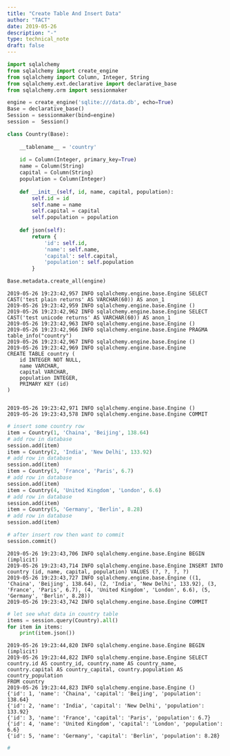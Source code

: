 ```yaml
---
title: "Create Table And Insert Data"
author: "TACT"
date: 2019-05-26
description: "-"
type: technical_note
draft: false
---
```


```python
import sqlalchemy
from sqlalchemy import create_engine
from sqlalchemy import Column, Integer, String
from sqlalchemy.ext.declarative import declarative_base
from sqlalchemy.orm import sessionmaker
```


```python
engine = create_engine('sqlite:///data.db', echo=True)
Base = declarative_base()
Session = sessionmaker(bind=engine)
session =  Session()
```


```python
class Country(Base):
    
    __tablename__ = 'country'
    
    id = Column(Integer, primary_key=True)
    name = Column(String)
    capital = Column(String)
    population = Column(Integer)
    
    def __init__(self, id, name, capital, population):
        self.id = id
        self.name = name
        self.capital = capital
        self.population = population
    
    def json(self):
        return {
            'id': self.id,
            'name': self.name,
            'capital': self.capital,
            'population': self.population
        }
```


```python
Base.metadata.create_all(engine)
```

    2019-05-26 19:23:42,957 INFO sqlalchemy.engine.base.Engine SELECT CAST('test plain returns' AS VARCHAR(60)) AS anon_1
    2019-05-26 19:23:42,959 INFO sqlalchemy.engine.base.Engine ()
    2019-05-26 19:23:42,962 INFO sqlalchemy.engine.base.Engine SELECT CAST('test unicode returns' AS VARCHAR(60)) AS anon_1
    2019-05-26 19:23:42,963 INFO sqlalchemy.engine.base.Engine ()
    2019-05-26 19:23:42,966 INFO sqlalchemy.engine.base.Engine PRAGMA table_info("country")
    2019-05-26 19:23:42,967 INFO sqlalchemy.engine.base.Engine ()
    2019-05-26 19:23:42,969 INFO sqlalchemy.engine.base.Engine 
    CREATE TABLE country (
    	id INTEGER NOT NULL, 
    	name VARCHAR, 
    	capital VARCHAR, 
    	population INTEGER, 
    	PRIMARY KEY (id)
    )
    
    
    2019-05-26 19:23:42,971 INFO sqlalchemy.engine.base.Engine ()
    2019-05-26 19:23:43,578 INFO sqlalchemy.engine.base.Engine COMMIT



```python
# insert some country row
item = Country(1, 'Chaina', 'Beijing', 138.64)
# add row in database
session.add(item) 
item = Country(2, 'India', 'New Delhi', 133.92)
# add row in database
session.add(item)
item = Country(3, 'France', 'Paris', 6.7)
# add row in database
session.add(item)
item = Country(4, 'United Kingdom', 'London', 6.6)
# add row in database
session.add(item)
item = Country(5, 'Germany', 'Berlin', 8.28)
# add row in database
session.add(item)

```


```python
# after insert row then want to commit
session.commit()
```

    2019-05-26 19:23:43,706 INFO sqlalchemy.engine.base.Engine BEGIN (implicit)
    2019-05-26 19:23:43,714 INFO sqlalchemy.engine.base.Engine INSERT INTO country (id, name, capital, population) VALUES (?, ?, ?, ?)
    2019-05-26 19:23:43,727 INFO sqlalchemy.engine.base.Engine ((1, 'Chaina', 'Beijing', 138.64), (2, 'India', 'New Delhi', 133.92), (3, 'France', 'Paris', 6.7), (4, 'United Kingdom', 'London', 6.6), (5, 'Germany', 'Berlin', 8.28))
    2019-05-26 19:23:43,742 INFO sqlalchemy.engine.base.Engine COMMIT



```python
# let see what data in country table
items = session.query(Country).all()
for item in items:
    print(item.json())

```

    2019-05-26 19:23:44,820 INFO sqlalchemy.engine.base.Engine BEGIN (implicit)
    2019-05-26 19:23:44,822 INFO sqlalchemy.engine.base.Engine SELECT country.id AS country_id, country.name AS country_name, country.capital AS country_capital, country.population AS country_population 
    FROM country
    2019-05-26 19:23:44,823 INFO sqlalchemy.engine.base.Engine ()
    {'id': 1, 'name': 'Chaina', 'capital': 'Beijing', 'population': 138.64}
    {'id': 2, 'name': 'India', 'capital': 'New Delhi', 'population': 133.92}
    {'id': 3, 'name': 'France', 'capital': 'Paris', 'population': 6.7}
    {'id': 4, 'name': 'United Kingdom', 'capital': 'London', 'population': 6.6}
    {'id': 5, 'name': 'Germany', 'capital': 'Berlin', 'population': 8.28}



```python
#
```


```python

```
